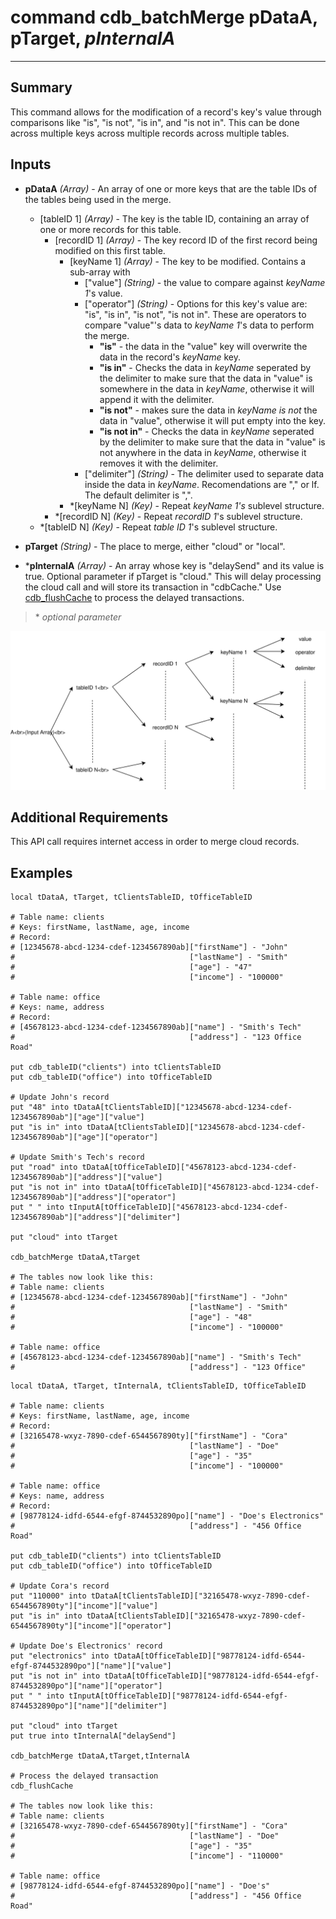 # command cdb_batchMerge pDataA, pTarget, *pInternalA*
---
## Summary
This command allows for the modification of a record's key's value through comparisons like "is", "is not", "is in", and "is not in". This can be done across multiple keys across multiple records across multiple tables.

## Inputs
* **pDataA** *(Array)* - An array of one or more keys that are the table IDs of the tables being used in the merge.
	* [tableID 1] *(Array)* - The key is the table ID, containing an array of one or more records for this table.
		* [recordID 1] *(Array)* - The key record ID of the first record being modified on this first table.
			* [keyName 1] *(Array)* - The key to be modified. Contains a sub-array with 
				* ["value"] *(String)* - the value to compare against *keyName 1*'s value.
				* ["operator"] *(String)* - Options for this key's value are: "is", "is in", "is not", "is not in". These are operators to compare "value"'s data to *keyName 1*'s data to perform the merge.
					- **"is"** - the data in the "value" key will overwrite the data in the record's *keyName* key.
					- **"is in"** - Checks the data in *keyName* seperated by the delimiter to make sure that the data in "value" is somewhere in the data in *keyName*, otherwise it will append it with the delimiter.
					- **"is not"** - makes sure the data in *keyName* *is not* the data in "value", otherwise it will put empty into the key. 
					- **"is not in"** - Checks the data in *keyName* seperated by the delimiter to make sure that the data in "value" is not anywhere in the data in *keyName*, otherwise it removes it with the delimiter.
				* ["delimiter"] *(String)* - The delimiter used to separate data inside the data in *keyName*. Recomendations are "," or lf. The default delimiter is ",".
			* \*[keyName N] *(Key)* - Repeat *keyName 1's* sublevel structure.
		* \*[recordID N] *(Key)* - Repeat *recordID 1*'s sublevel structure.
	* \*[tableID N] *(Key)* - Repeat *table ID 1*'s sublevel structure.

* **pTarget** *(String)* - The place to merge, either "cloud" or "local".

* \***pInternalA** *(Array)* - An array whose key is "delaySend" and its value is true. Optional parameter if pTarget is "cloud." This will delay processing the cloud call and will store its transaction in "cdbCache." Use [cdb_flushCache](FlushCache.md) to process the delayed transactions.

> \* _optional parameter_

![BatchMergeInput](images/BatchMergeInput.svg)

## Additional Requirements
This API call requires internet access in order to merge cloud records.

## Examples
```livecodeserver
local tDataA, tTarget, tClientsTableID, tOfficeTableID
     
# Table name: clients						   
# Keys: firstName, lastName, age, income
# Record: 
# [12345678-abcd-1234-cdef-1234567890ab]["firstName"] - "John"
#                                       ["lastName"] - "Smith"
#                                       ["age"] - "47"
#                                       ["income"] - "100000"

# Table name: office
# Keys: name, address
# Record:
# [45678123-abcd-1234-cdef-1234567890ab]["name"] - "Smith's Tech"
#                                       ["address"] - "123 Office Road"

put cdb_tableID("clients") into tClientsTableID                                       
put cdb_tableID("office") into tOfficeTableID

# Update John's record
put "48" into tDataA[tClientsTableID]["12345678-abcd-1234-cdef-1234567890ab"]["age"]["value"]
put "is in" into tDataA[tClientsTableID]["12345678-abcd-1234-cdef-1234567890ab"]["age"]["operator"]

# Update Smith's Tech's record
put "road" into tDataA[tOfficeTableID]["45678123-abcd-1234-cdef-1234567890ab"]["address"]["value"]
put "is not in" into tDataA[tOfficeTableID]["45678123-abcd-1234-cdef-1234567890ab"]["address"]["operator"]
put " " into tInputA[tOfficeTableID]["45678123-abcd-1234-cdef-1234567890ab"]["address"]["delimiter"]

put "cloud" into tTarget

cdb_batchMerge tDataA,tTarget

# The tables now look like this:
# Table name: clients						
# [12345678-abcd-1234-cdef-1234567890ab]["firstName"] - "John"
#                                       ["lastName"] - "Smith"
#                                       ["age"] - "48"
#                                       ["income"] - "100000"
                                       
# Table name: office
# [45678123-abcd-1234-cdef-1234567890ab]["name"] - "Smith's Tech"
#                                       ["address"] - "123 Office"
```

```livecodeserver
local tDataA, tTarget, tInternalA, tClientsTableID, tOfficeTableID

# Table name: clients						   
# Keys: firstName, lastName, age, income
# Record: 
# [32165478-wxyz-7890-cdef-6544567890ty]["firstName"] - "Cora"
#                                       ["lastName"] - "Doe"
#                                       ["age"] - "35"
#                                       ["income"] - "100000"

# Table name: office
# Keys: name, address
# Record:
# [98778124-idfd-6544-efgf-8744532890po]["name"] - "Doe's Electronics"
#                                       ["address"] - "456 Office Road"

put cdb_tableID("clients") into tClientsTableID                                       
put cdb_tableID("office") into tOfficeTableID

# Update Cora's record
put "110000" into tDataA[tClientsTableID]["32165478-wxyz-7890-cdef-6544567890ty"]["income"]["value"]
put "is in" into tDataA[tClientsTableID]["32165478-wxyz-7890-cdef-6544567890ty"]["income"]["operator"]

# Update Doe's Electronics' record
put "electronics" into tDataA[tOfficeTableID]["98778124-idfd-6544-efgf-8744532890po"]["name"]["value"]
put "is not in" into tDataA[tOfficeTableID]["98778124-idfd-6544-efgf-8744532890po"]["name"]["operator"]
put " " into tInputA[tOfficeTableID]["98778124-idfd-6544-efgf-8744532890po"]["name"]["delimiter"]

put "cloud" into tTarget
put true into tInternalA["delaySend"]

cdb_batchMerge tDataA,tTarget,tInternalA

# Process the delayed transaction
cdb_flushCache

# The tables now look like this:
# Table name: clients						
# [32165478-wxyz-7890-cdef-6544567890ty]["firstName"] - "Cora"
#                                       ["lastName"] - "Doe"
#                                       ["age"] - "35"
#                                       ["income"] - "110000"
                                       
# Table name: office
# [98778124-idfd-6544-efgf-8744532890po]["name"] - "Doe's"
#                                       ["address"] - "456 Office Road"
```